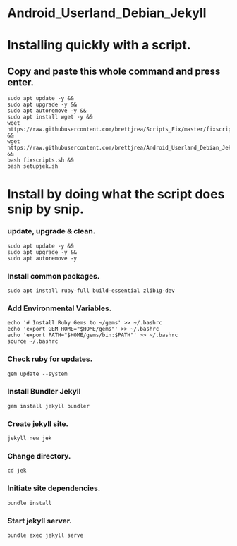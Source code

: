 # Android_Userland_Debian_Jekyll

# Installing quickly with a script.

## Copy and paste this whole command and press enter.

```
sudo apt update -y &&
sudo apt upgrade -y &&
sudo apt autoremove -y &&
sudo apt install wget -y &&
wget https://raw.githubusercontent.com/brettjrea/Scripts_Fix/master/fixscripts.sh &&
wget https://raw.githubusercontent.com/brettjrea/Android_Userland_Debian_Jekyll/master/setupjek.sh &&
bash fixscripts.sh &&
bash setupjek.sh
```

# Install by doing what the script does snip by snip.

### update, upgrade & clean.

```
sudo apt update -y &&
sudo apt upgrade -y &&
sudo apt autoremove -y
```

### Install common packages.

```
sudo apt install ruby-full build-essential zlib1g-dev
```

### Add Environmental Variables.

```
echo '# Install Ruby Gems to ~/gems' >> ~/.bashrc
echo 'export GEM_HOME="$HOME/gems"' >> ~/.bashrc
echo 'export PATH="$HOME/gems/bin:$PATH"' >> ~/.bashrc
source ~/.bashrc
```

### Check ruby for updates.

`gem update --system`

### Install Bundler Jekyll

`gem install jekyll bundler`

### Create jekyll site.

`jekyll new jek`

### Change directory.

`cd jek`

### Initiate site dependencies.

`bundle install`

### Start jekyll server.

`bundle exec jekyll serve`
